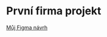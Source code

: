 # První firma projekt

[Můj Figma návrh](https://www.figma.com/file/CC3onIYFajGPSkCnwLXTxy/L3---4P-projekt-Novotn%C3%BD?node-id=102%3A30&t=5eSlABLrnbd8duTO-1)

